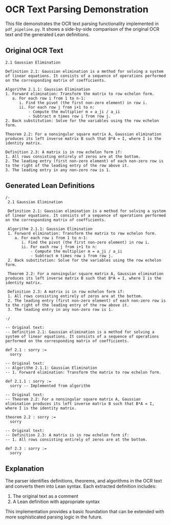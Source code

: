 # OCR Text Parsing Demonstration

This file demonstrates the OCR text parsing functionality implemented in `pdf_pipeline.py`. It shows a side-by-side comparison of the original OCR text and the generated Lean definitions.

## Original OCR Text

```
2.1 Gaussian Elimination

Definition 2.1: Gaussian elimination is a method for solving a system of linear equations. It consists of a sequence of operations performed on the corresponding matrix of coefficients.

Algorithm 2.1.1: Gaussian Elimination
1. Forward elimination: Transform the matrix to row echelon form.
   a. For each row i from 1 to n-1:
      i. Find the pivot (the first non-zero element) in row i.
      ii. For each row j from i+1 to n:
          - Compute the multiplier m = a_ji / a_ii
          - Subtract m times row i from row j.
2. Back substitution: Solve for the variables using the row echelon form.

Theorem 2.2: For a nonsingular square matrix A, Gaussian elimination produces its left inverse matrix B such that B*A = I, where I is the identity matrix.

Definition 2.3: A matrix is in row echelon form if:
1. All rows consisting entirely of zeros are at the bottom.
2. The leading entry (first non-zero element) of each non-zero row is to the right of the leading entry of the row above it.
3. The leading entry in any non-zero row is 1.

```

## Generated Lean Definitions

```lean
/-
 2.1 Gaussian Elimination

 Definition 2.1: Gaussian elimination is a method for solving a system of linear equations. It consists of a sequence of operations performed on the corresponding matrix of coefficients.

 Algorithm 2.1.1: Gaussian Elimination
 1. Forward elimination: Transform the matrix to row echelon form.
    a. For each row i from 1 to n-1:
       i. Find the pivot (the first non-zero element) in row i.
       ii. For each row j from i+1 to n:
           - Compute the multiplier m = a_ji / a_ii
           - Subtract m times row i from row j.
 2. Back substitution: Solve for the variables using the row echelon form.

 Theorem 2.2: For a nonsingular square matrix A, Gaussian elimination produces its left inverse matrix B such that B*A = I, where I is the identity matrix.

 Definition 2.3: A matrix is in row echelon form if:
 1. All rows consisting entirely of zeros are at the bottom.
 2. The leading entry (first non-zero element) of each non-zero row is to the right of the leading entry of the row above it.
 3. The leading entry in any non-zero row is 1.

-/

-- Original text:
-- Definition 2.1: Gaussian elimination is a method for solving a system of linear equations. It consists of a sequence of operations performed on the corresponding matrix of coefficients.

def 2.1 : sorry :=
  sorry

-- Original text:
-- Algorithm 2.1.1: Gaussian Elimination
-- 1. Forward elimination: Transform the matrix to row echelon form.

def 2.1.1 : sorry :=
  sorry -- Implemented from algorithm

-- Original text:
-- Theorem 2.2: For a nonsingular square matrix A, Gaussian elimination produces its left inverse matrix B such that B*A = I, where I is the identity matrix.

theorem 2.2 : sorry :=
  sorry

-- Original text:
-- Definition 2.3: A matrix is in row echelon form if:
-- 1. All rows consisting entirely of zeros are at the bottom.

def 2.3 : sorry :=
  sorry

```

## Explanation

The parser identifies definitions, theorems, and algorithms in the OCR text and converts them into Lean syntax. Each extracted definition includes:

1. The original text as a comment
2. A Lean definition with appropriate syntax

This implementation provides a basic foundation that can be extended with more sophisticated parsing logic in the future.
